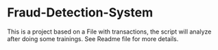 # Fraud-Detection-System
 This is a project based on a File with transactions, the script will analyze after doing some trainings. See Readme file for more details.
